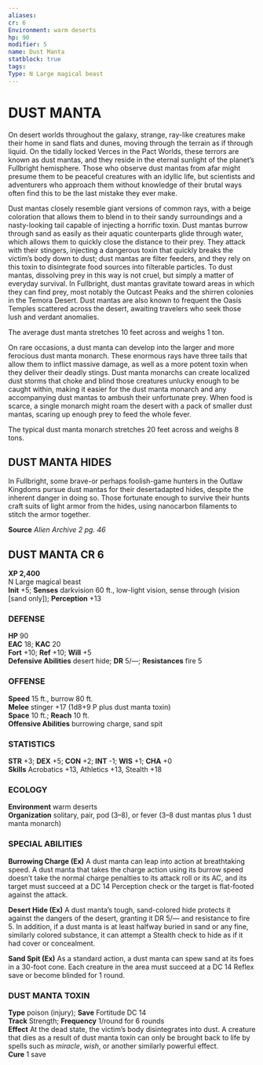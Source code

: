 ```yaml
---
aliases: 
cr: 6
Environment: warm deserts  
hp: 90
modifier: 5
name: Dust Manta
statblock: true
tags: 
Type: N Large magical beast  
---
```

# DUST MANTA
On desert worlds throughout the galaxy, strange, ray-like creatures make their home in sand flats and dunes, moving through the terrain as if through liquid. On the tidally locked Verces in the Pact Worlds, these terrors are known as dust mantas, and they reside in the eternal sunlight of the planet’s Fullbright hemisphere. Those who observe dust mantas from afar might presume them to be peaceful creatures with an idyllic life, but scientists and adventurers who approach them without knowledge of their brutal ways often find this to be the last mistake they ever make.

Dust mantas closely resemble giant versions of common rays, with a beige coloration that allows them to blend in to their sandy surroundings and a nasty-looking tail capable of injecting a horrific toxin. Dust mantas burrow through sand as easily as their aquatic counterparts glide through water, which allows them to quickly close the distance to their prey. They attack with their stingers, injecting a dangerous toxin that quickly breaks the victim’s body down to dust; dust mantas are filter feeders, and they rely on this toxin to disintegrate food sources into filterable particles. To dust mantas, dissolving prey in this way is not cruel, but simply a matter of everyday survival. In Fullbright, dust mantas gravitate toward areas in which they can find prey, most notably the Outcast Peaks and the shirren colonies in the Temora Desert. Dust mantas are also known to frequent the Oasis Temples scattered across the desert, awaiting travelers who seek those lush and verdant anomalies.

The average dust manta stretches 10 feet across and weighs 1 ton.

On rare occasions, a dust manta can develop into the larger and more ferocious dust manta monarch. These enormous rays have three tails that allow them to inflict massive damage, as well as a more potent toxin when they deliver their deadly stings. Dust manta monarchs can create localized dust storms that choke and blind those creatures unlucky enough to be caught within, making it easier for the dust manta monarch and any accompanying dust mantas to ambush their unfortunate prey. When food is scarce, a single monarch might roam the desert with a pack of smaller dust mantas, scaring up enough prey to feed the whole fever.

The typical dust manta monarch stretches 20 feet across and weighs 8 tons.

## DUST MANTA HIDES

In Fullbright, some brave-or perhaps foolish-game hunters in the Outlaw Kingdoms pursue dust mantas for their desertadapted hides, despite the inherent danger in doing so. Those fortunate enough to survive their hunts craft suits of light armor from the hides, using nanocarbon filaments to stitch the armor together.

**Source** _Alien Archive 2 pg. 46_

## DUST MANTA CR 6

**XP 2,400**  
N Large magical beast  
**Init** +5; **Senses** darkvision 60 ft., low-light vision, sense through (vision \[sand only\]); **Perception** +13  

### DEFENSE

**HP** 90  
**EAC** 18; **KAC** 20  
**Fort** +10; **Ref** +10; **Will** +5  
**Defensive Abilities** desert hide; **DR** 5/—; **Resistances** fire 5  

### OFFENSE

**Speed** 15 ft., burrow 80 ft.  
**Melee** stinger +17 (1d8+9 P plus dust manta toxin)  
**Space** 10 ft.; **Reach** 10 ft.  
**Offensive Abilities** burrowing charge, sand spit

### STATISTICS

**STR** +3; **DEX** +5; **CON** +2; **INT** -1; **WIS** +1; **CHA** +0  
**Skills** Acrobatics +13, Athletics +13, Stealth +18

### ECOLOGY

**Environment** warm deserts  
**Organization** solitary, pair, pod (3–8), or fever (3–8 dust mantas plus 1 dust manta monarch)

### SPECIAL ABILITIES

**Burrowing Charge (Ex)** A dust manta can leap into action at breathtaking speed. A dust manta that takes the charge action using its burrow speed doesn’t take the normal charge penalties to its attack roll or its AC, and its target must succeed at a DC 14 Perception check or the target is flat-footed against the attack.

**Desert Hide (Ex)** A dust manta’s tough, sand-colored hide protects it against the dangers of the desert, granting it DR 5/— and resistance to fire 5. In addition, if a dust manta is at least halfway buried in sand or any fine, similarly colored substance, it can attempt a Stealth check to hide as if it had cover or concealment.

**Sand Spit (Ex)** As a standard action, a dust manta can spew sand at its foes in a 30-foot cone. Each creature in the area must succeed at a DC 14 Reflex save or become blinded for 1 round.

### DUST MANTA TOXIN

**Type** poison (injury); **Save** Fortitude DC 14  
**Track** Strength; **Frequency** 1/round for 6 rounds  
**Effect** At the dead state, the victim’s body disintegrates into dust. A creature that dies as a result of dust manta toxin can only be brought back to life by spells such as _miracle_, _wish_, or another similarly powerful effect.  
**Cure** 1 save
